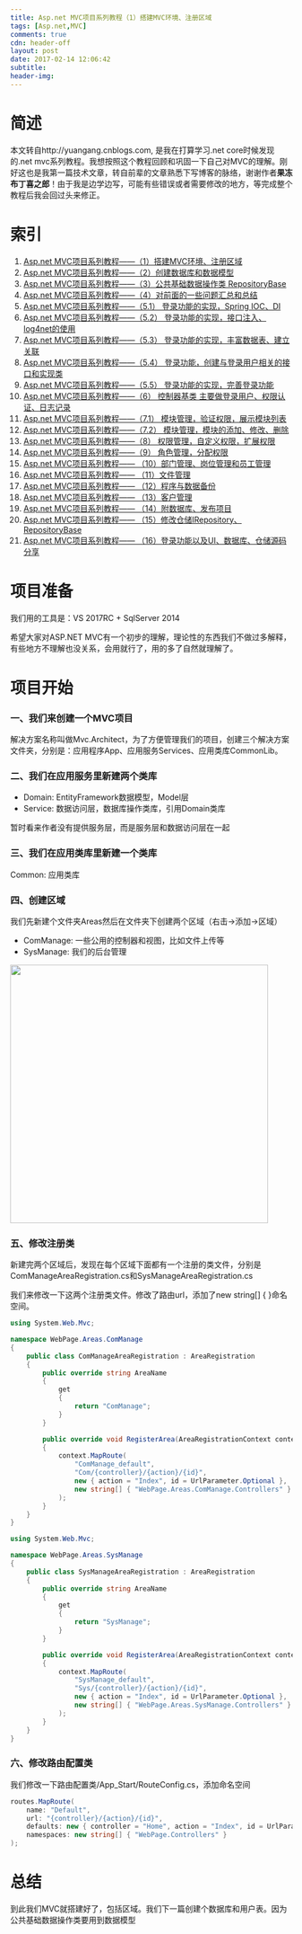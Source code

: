 ```yaml
---
title: Asp.net MVC项目系列教程（1）搭建MVC环境、注册区域
tags: [Asp.net,MVC]
comments: true
cdn: header-off
layout: post
date: 2017-02-14 12:06:42
subtitle:
header-img:
---
```


# 简述

本文转自http://yuangang.cnblogs.com, 是我在打算学习.net core时候发现的.net mvc系列教程。我想按照这个教程回顾和巩固一下自己对MVC的理解。刚好这也是我第一篇技术文章，转自前辈的文章熟悉下写博客的脉络，谢谢作者**果冻布丁喜之郎**！由于我是边学边写，可能有些错误或者需要修改的地方，等完成整个教程后我会回过头来修正。

# 索引

1. <a href="{% post_path mvc-lesson1 %}" target="_blank">Asp.net MVC项目系列教程——（1）搭建MVC环境、注册区域</a>
1. <a href="{% post_path mvc-lesson2 %}" target="_blank">Asp.net MVC项目系列教程——（2）创建数据库和数据模型</a>
1. <a href="{% post_path mvc-lesson3 %}" target="_blank">Asp.net MVC项目系列教程——（3）公共基础数据操作类 RepositoryBase</a>
1. <a href="{% post_path mvc-lesson4 %}" target="_blank">Asp.net MVC项目系列教程——（4）对前面的一些问题汇总和总结</a>
1. <a href="{% post_path mvc-lesson5 %}" target="_blank">Asp.net MVC项目系列教程——（5.1） 登录功能的实现，Spring IOC、DI</a>
1. <a href="{% post_path mvc-lesson6 %}" target="_blank">Asp.net MVC项目系列教程——（5.2） 登录功能的实现，接口注入、log4net的使用</a>
1. <a href="{% post_path mvc-lesson7 %}" target="_blank">Asp.net MVC项目系列教程——（5.3） 登录功能的实现，丰富数据表、建立关联</a>
1. <a href="{% post_path mvc-lesson8 %}" target="_blank">Asp.net MVC项目系列教程——（5.4） 登录功能，创建与登录用户相关的接口和实现类</a>
1. <a href="{% post_path mvc-lesson9 %}" target="_blank">Asp.net MVC项目系列教程——（5.5） 登录功能的实现，完善登录功能</a>
1. <a href="{% post_path mvc-lesson10 %}" target="_blank">Asp.net MVC项目系列教程——（6） 控制器基类 主要做登录用户、权限认证、日志记录</a>
1. <a href="{% post_path mvc-lesson11 %}" target="_blank">Asp.net MVC项目系列教程——（7.1） 模块管理，验证权限，展示模块列表</a>
1. <a href="{% post_path mvc-lesson12 %}" target="_blank">Asp.net MVC项目系列教程——（7.2） 模块管理，模块的添加、修改、删除</a>
1. <a href="{% post_path mvc-lesson13 %}" target="_blank">Asp.net MVC项目系列教程——（8） 权限管理，自定义权限，扩展权限</a>
1. <a href="{% post_path mvc-lesson14 %}" target="_blank">Asp.net MVC项目系列教程——（9） 角色管理，分配权限</a>
1. <a href="{% post_path mvc-lesson15 %}" target="_blank">Asp.net MVC项目系列教程—— （10）部门管理、岗位管理和员工管理</a>
1. <a href="{% post_path mvc-lesson16 %}" target="_blank">Asp.net MVC项目系列教程—— （11）文件管理</a>
1. <a href="{% post_path mvc-lesson17 %}" target="_blank">Asp.net MVC项目系列教程—— （12）程序与数据备份</a>
1. <a href="{% post_path mvc-lesson18 %}" target="_blank">Asp.net MVC项目系列教程—— （13）客户管理</a>
1. <a href="{% post_path mvc-lesson19 %}" target="_blank">Asp.net MVC项目系列教程—— （14）附数据库、发布项目</a>
1. <a href="{% post_path mvc-lesson20 %}" target="_blank">Asp.net MVC项目系列教程—— （15）修改仓储IRepository、RepositoryBase</a>
1. <a href="{% post_path mvc-lesson21 %}" target="_blank">Asp.net MVC项目系列教程—— （16）登录功能以及UI、数据库、仓储源码分享</a>

# 项目准备

我们用的工具是：VS 2017RC + SqlServer 2014

希望大家对ASP.NET MVC有一个初步的理解，理论性的东西我们不做过多解释，有些地方不理解也没关系，会用就行了，用的多了自然就理解了。

# 项目开始

### 一、我们来创建一个MVC项目

解决方案名称叫做Mvc.Architect，为了方便管理我们的项目，创建三个解决方案文件夹，分别是：应用程序App、应用服务Services、应用类库CommonLib。

### 二、我们在应用服务里新建两个类库

- Domain: EntityFramework数据模型，Model层
- Service: 数据访问层，数据库操作类库，引用Domain类库

暂时看来作者没有提供服务层，而是服务层和数据访问层在一起

### 三、我们在应用类库里新建一个类库

Common: 应用类库

### 四、创建区域

我们先新建个文件夹Areas然后在文件夹下创建两个区域（右击→添加→区域）

- ComManage: 一些公用的控制器和视图，比如文件上传等
- SysManage: 我们的后台管理

<img src="{% asset_path mvc1_areas.png %}" style="height:460px;">

### 五、修改注册类

新建完两个区域后，发现在每个区域下面都有一个注册的类文件，分别是ComManageAreaRegistration.cs和SysManageAreaRegistration.cs

我们来修改一下这两个注册类文件。修改了路由url，添加了new string[] { }命名空间。

```csharp
using System.Web.Mvc;

namespace WebPage.Areas.ComManage
{
    public class ComManageAreaRegistration : AreaRegistration
    {
        public override string AreaName
        {
            get
            {
                return "ComManage";
            }
        }

        public override void RegisterArea(AreaRegistrationContext context)
        {
            context.MapRoute(
                "ComManage_default",
                "Com/{controller}/{action}/{id}",
                new { action = "Index", id = UrlParameter.Optional },
                new string[] { "WebPage.Areas.ComManage.Controllers" }
            );
        }
    }
}
```
```csharp
using System.Web.Mvc;

namespace WebPage.Areas.SysManage
{
    public class SysManageAreaRegistration : AreaRegistration
    {
        public override string AreaName
        {
            get
            {
                return "SysManage";
            }
        }

        public override void RegisterArea(AreaRegistrationContext context)
        {
            context.MapRoute(
                "SysManage_default",
                "Sys/{controller}/{action}/{id}",
                new { action = "Index", id = UrlParameter.Optional },
                new string[] { "WebPage.Areas.SysManage.Controllers" }
            );
        }
    }
}
```

### 六、修改路由配置类

我们修改一下路由配置类/App_Start/RouteConfig.cs，添加命名空间

```csharp
routes.MapRoute(
    name: "Default",
    url: "{controller}/{action}/{id}",
    defaults: new { controller = "Home", action = "Index", id = UrlParameter.Optional },
    namespaces: new string[] { "WebPage.Controllers" }
);
```

# 总结

到此我们MVC就搭建好了，包括区域。我们下一篇创建个数据库和用户表。因为公共基础数据操作类要用到数据模型

<!--
1. {% post_link mvc-lesson1 Asp.net MVC项目系列教程——（1）搭建MVC环境、注册区域 %}
1. {% post_link mvc-lesson2 Asp.net MVC项目系列教程——（2）创建数据库和数据模型 %}
1. {% post_link mvc-lesson2 Asp.net MVC项目系列教程——（3）公共基础数据操作类 RepositoryBase %}
1. {% post_link mvc-lesson2 Asp.net MVC项目系列教程——（4）对前面的一些问题汇总和总结 %}
1. {% post_link mvc-lesson2 Asp.net MVC项目系列教程——（5.1） 登录功能的实现，开始接触Spring IOC、DI %}
1. {% post_link mvc-lesson2 Asp.net MVC项目系列教程——（5.2） 登录功能的实现，接口注入、log4net的使用 %}
1. {% post_link mvc-lesson2 Asp.net MVC项目系列教程——（5.3） 登录功能的实现，丰富数据表、建立关联 %}
1. {% post_link mvc-lesson2 Asp.net MVC项目系列教程——（5.4） 登录功能的实现，创建与登录用户相关的接口和实现类 %}
1. {% post_link mvc-lesson2 Asp.net MVC项目系列教程——（5.5） 登录功能的实现，完善登录功能 %}
1. {% post_link mvc-lesson2 Asp.net MVC项目系列教程——（6） 控制器基类 主要做登录用户、权限认证、日志记录等工作 %}
1. {% post_link mvc-lesson2 Asp.net MVC项目系列教程——（7.1） 模块管理，验证权限，展示模块列表 %}
1. {% post_link mvc-lesson2 Asp.net MVC项目系列教程——（7.2） 模块管理，模块的添加、修改、删除 %}
1. {% post_link mvc-lesson2 Asp.net MVC项目系列教程——（8） 权限管理，自定义权限，扩展权限 %}
1. {% post_link mvc-lesson2 Asp.net MVC项目系列教程——（9） 角色管理，分配权限 %}
1. {% post_link mvc-lesson2 Asp.net MVC项目系列教程—— （10）部门管理、岗位管理和员工管理 %}
1. {% post_link mvc-lesson2 Asp.net MVC项目系列教程—— （11）文件管理 %}
1. {% post_link mvc-lesson2 Asp.net MVC项目系列教程—— （12）程序与数据备份 %}
1. {% post_link mvc-lesson2 Asp.net MVC项目系列教程—— （13）客户管理 %}
1. {% post_link mvc-lesson2 Asp.net MVC项目系列教程—— （14）附数据库、发布项目 %}
1. {% post_link mvc-lesson2 Asp.net MVC项目系列教程—— （15）源码分享一：修改仓储IRepository、RepositoryBase %}
1. {% post_link mvc-lesson2 Asp.net MVC项目系列教程—— （16）源码分享二：登录功能以及UI、数据库、仓储源码分享 %} -->
